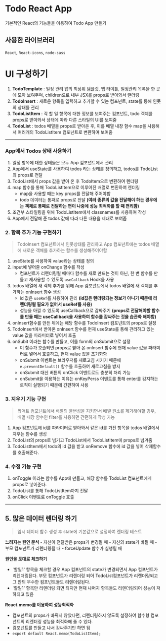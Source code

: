 # Todo React App

기본적인 React의 기능들을 이용하여 Todo App 만들기

## 사용한 라이브러리

`React`, `React-icons`, `node-sass`

# UI 구성하기

1. **TodoTemplate** : 일정 관리 앱의 최상위 탬플릿, 앱 타이틀, 일정관리 목록을 한 곳에 모아 보여주며, children으로 내부 JSX를 props로 받아와서 랜더링
2. **TodoInsert** : 새로운 항목을 입력하고 추가할 수 있는 컴포넌트, state를 통해 인풋의 상태를 관리
3. **TodoListItem** : 각 할 일 항목에 대한 정보를 보여주는 컴포넌트, todo 객체를 props로 받아와서 상태에 따라 다른 스타일의 UI를 보여줌
4. **TodoList** : todos 배열을 props로 받아온 후, 이를 배열 내장 함수 map을 사용해서 여러개의 TodoListItem 컴포넌트로 변환하여 보여줌

---

### App에서 Todos 상태 사용하기

1.  일정 항목에 대한 상태들은 모두 App 컴포넌트에서 관리
2.  App에서 useState를 사용하여 todos 라는 상태를 정의하고, todos를 TodoList의 props로 전달
3.  TodoList에서 props 값을 받아 온 후 TodoItem으로 변환하여 렌더링
4.  map 함수를 통해 TodoListItem으로 이루어진 배열로 변환하여 렌더링
    -   map을 사용할 때는 key props를 전달해 주어야함
    -   todo 데이터는 통째로 props로 전달
        **(여러 종류의 값을 전달해야 하는 경우에는 객체로 통째로 전달하는 편이 나중에 성능 최적화를 할 때 편리함)**
5.  조건부 스타일링을 위해 TodoListItem에서 classnames를 사용하여 작성
6.  App에서 전달해 준 todos 값에 따라 다른 내용을 제대로 보여줌

### 2. 항목 추가 기능 구현하기

> TodoInsert 컴포넌트에서 인풋상태를 관리하고 App 컴포넌트에는 todos 배열에 새로운 객체를 추가하는 함수를
> 생성해주어야함

1. useState를 사용하여 value라는 상태를 정의
2. input에 넣어줄 onChange 함수를 작성
    - 컴포넌트가 리렌더링될 때마다 함수를 새로 만드는 것이 아닌, 한 번 함수를 만들고 재사용할 수 있도록 `useCallback` Hook을 사용
3. todos 배열에 새 객체 추가를 위해 App 컴포넌트에서 todos 배열에 새 객체를 추가하는 onInsert 함수 생성
    - id 값은 `useRef`를 사용하여 관리
      **(id값은 렌더링되는 정보가 아니기 때문에 리렌더링될 필요가 없어서 useRef를 사용)**
    - 성능을 아낄 수 있도록 useCallback으로 감싸주기
      **(props로 전달해야할 함수를 만들 때는 useCallback을 사용하여 함수를 감싸주는 것을 습관화 해야함)**
4. onInsert함수를 만든 뒤에는 해당 함수를 TodoInsert 컴포넌트의 props로 설정
5. TodoInsert에서 받아온 onInsert 함수를 현재 useState를 통해 관리하고 있는 value 값을 파라미터로 넣어서 호출
6. onSubit 이라는 함수를 만들고, 이를 form의 onSubmit으로 설정
    - 이 함수가 호출되면 props로 받아 온 onInsert 함수에 현재 value 값을 파라미터로 넣어서 호출하고, 현재 value 값을 초기화함
    - onSubmit 이벤트는 브라우저를 새로고침 시키기 때문에 `e.preventDefault()` 함수를 호출하여 새로고침을 방지
    - onSubmit 대신 버튼의 onClick 이벤트로도 충분히 처리 가능
    - onSubmit을 이용하는 이유는 onKeyPerss 이벤트를 통해 enter를 감지하는 로직이 실행되기 때문에 간편하여 사용

### 3. 지우기 기능 구현

> 리액트 컴포넌트에서 배열의 불변성을 지키면서 배열 원소를 제거해야할 경우, 배열 내장 함수인 filter를 사용하면 간편하게 작성 가능

1. App 컴포넌트에 id를 파라미터로 받아와서 같은 id를 가진 항목을 todos 배열에서 지우는 함수를 생성
2. TodoList의 props로 넘기고 TodoList에서 TodoListItem에 props로 넘겨줌
3. TodoListItem에서 todo의 id 값을 받고 onRemove 함수에 id 값을 넣어 삭제함수를 호출해준다.

### 4. 수정 기능 구현

1. onToggle 이라는 함수를 App에 만들고, 해당 함수를 TodoList 컴포넌트에게 props로 넣어준다.
2. TodoList를 통해 TodoListItem까지 전달
3. onClick 이벤트로 onToggle 호출

---

## 5. 많은 데이터 렌더링 하기

> 임시 데이터 함수 생성 후 state에 기본값으로 설정하여 렌더링 테스트

**느려지는 원인 분석** - 자신이 전달받은 props가 변경될 때 - 자신의 state가 바뀔 때 - 부모 컴포넌트가 리렌더링될 때 - forceUpdate 함수가 실행될 때

**원인을 토대로 체크하기**

-   '할일1' 항목을 체크할 경우 App 컴포넌트의 state가 변경되면서 App 컴포넌트가 리렌더링된다. 부모 컴포넌트가 리렌더링 되어 TodoList컴포넌트가 리렌더링되고 그 안의 무수한 컴포넌트들도 리렌더링된다.
-   '할일1' 항목만 리렌더링 되면 되지만 현재 나머지 항목들도 리렌더링되어 성능이 저하되고 있음

**React.memo를 이용하여 성능최적화**

-   컴포넌트의 props가 바뀌지 않았다면, 리렌더링하지 않도록 설정하여 함수형 컴포넌트의 리렌더링 성능을 최적화해 줄 수 있다.
-   컴포넌트를 만들고 나서 감싸주기만 하면 됨
-   `export default React.memo(TodoListItem);`
